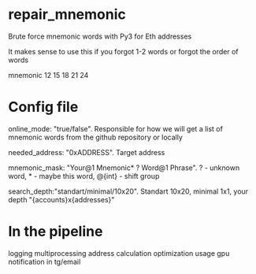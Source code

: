 # repair_mnemonic
 
Brute force mnemonic words with Py3 for Eth addresses

It makes sense to use this if you forgot 1-2 words or forgot the order of words


mnemonic 12 15 18 21 24


# Config file
online_mode: "true/false". Responsible for how we will get a list of mnemonic words from the github repository or locally

needed_address: "0xADDRESS". Target address

mnemonic_mask: "Your@1 Mnemonic* ?  Word@1 Phrase". ? - unknown word, * - maybe this word, @{int} - shift group

search_depth:"standart/minimal/10x20". Standart 10x20, minimal 1x1, your depth "{accounts}x{addresses}"


# In the pipeline
logging
multiprocessing
address calculation optimization
usage gpu
notification in tg/email
